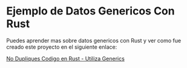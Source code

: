 # Ejemplo de Datos Genericos Con Rust

Puedes aprender mas sobre datos genericos con Rust y ver como fue creado este proyecto en el siguiente enlace:

[No Dupliques Codigo en Rust - Utiliza Generics](https://rustyfullstack.com/blog/no-dupliques-codigo-en-rust---utiliza-generics)
